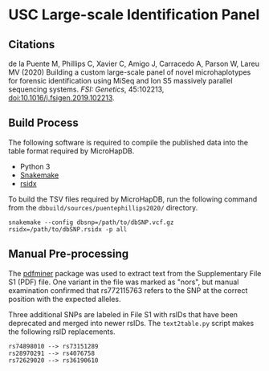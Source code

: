 # USC Large-scale Identification Panel

## Citations

de la Puente M, Phillips C, Xavier C, Amigo J, Carracedo A, Parson W, Lareu MV (2020) Building a custom large-scale panel of novel microhaplotypes for forensic identification using MiSeq and Ion S5 massively parallel sequencing systems. *FSI: Genetics*, 45:102213, [doi:10.1016/j.fsigen.2019.102213](https://doi.org/10.1016/j.fsigen.2019.102213).

## Build Process

The following software is required to compile the published data into the table format required by MicroHapDB.

- Python 3
- [Snakemake][]
- [rsidx][]

To build the TSV files required by MicroHapDB, run the following command from the `dbbuild/sources/puentephillips2020/` directory.

```
snakemake --config dbsnp=/path/to/dbSNP.vcf.gz rsidx=/path/to/dbSNP.rsidx -p all
```

## Manual Pre-processing

The [pdfminer](https://github.com/euske/pdfminer) package was used to extract text from the Supplementary File S1 (PDF) file.
One variant in the file was marked as "nors", but manual examination confirmed that rs772115763 refers to the SNP at the correct position with the expected alleles.

Three additional SNPs are labeled in File S1 with rsIDs that have been deprecated and merged into newer rsIDs.
The `text2table.py` script makes the following rsID replacements.

```
rs74898010 --> rs73151289
rs28970291 --> rs4076758
rs72629020 --> rs36190610
```

[Snakemake]: https://snakemake.readthedocs.io/en/stable/
[rsidx]: https://github.com/bioforensics/rsidx
